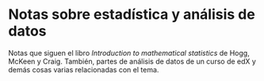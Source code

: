 # Notas sobre estadística y análisis de datos

Notas que siguen el libro *Introduction to mathematical statistics* de Hogg, McKeen y Craig. También, partes de análisis de datos de un curso de edX y demás cosas varias relacionadas con el tema.
